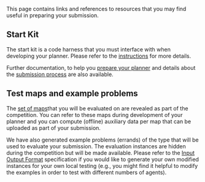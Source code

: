 This page contains links and references to resources that you may find useful in preparing your submission. 

## Start Kit

The start kit is a code harness that you must interface with when developing your planner. Please refer to the [instructions](https://github.com/MAPF-Competition/Start-Kit/blob/main/README.md) for more details.

Further documentation, to help you [prepare your planner](https://github.com/MAPF-Competition/Start-Kit/blob/main/Prepare_Your_Planner.md) and details about the [submission process](https://github.com/MAPF-Competition/Start-Kit/blob/main/Submission_Instruction.md) are also available.

## Test maps and example problems

The [set of maps](https://github.com/MAPF-Competition/Start-Kit/tree/main/example_problems)that you will be evaluated on are revealed as part of the competition. You can refer to these maps during development of your planner and you can compute (offline) auxiliary data per map that can be uploaded as part of your submission. 

We have also generated example problems (errands) of the type that will be used to evaluate your submission. The evaluation instances are hidden during the competition but will be made available. Please refer to the [Input Output Format](https://github.com/MAPF-Competition/Start-Kit/blob/main/Input_Output_Format.md) specification if you would like to generate your own modified instances for your own local testing (e.g., you might find it helpful to modify the examples in order to test with different numbers of agents).
